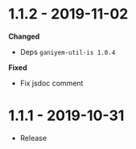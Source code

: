# 1.1.2 - 2019-11-02

**Changed**
- Deps `ganiyem-util-is 1.0.4`

**Fixed**
- Fix jsdoc comment

# 1.1.1 - 2019-10-31

- Release